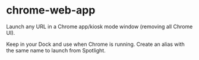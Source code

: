 # chrome-web-app
Launch any URL in a Chrome app/kiosk mode window (removing all Chrome UI).

Keep in your Dock and use when Chrome is running. Create an alias with the same name to launch from Spotlight.
